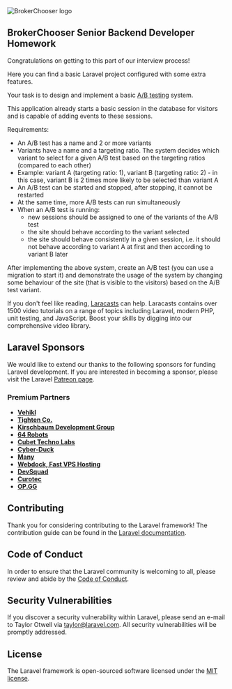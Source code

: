 <img src="https://brokerchooser.com/images/logo@2x.png" alt="BrokerChooser logo">

## BrokerChooser Senior Backend Developer Homework

Congratulations on getting to this part of our interview process!

Here you can find a basic Laravel project configured with some extra features.

Your task is to design and implement a basic [A/B testing](https://en.wikipedia.org/wiki/A/B_testing) system.

This application already starts a basic session in the database for visitors and is capable of adding events to these sessions.

Requirements:
- An A/B test has a name and 2 or more variants
- Variants have a name and a targeting ratio. The system decides which variant to select for a given A/B test based on the targeting ratios (compared to each other)
- Example: variant A (targeting ratio: 1), variant B (targeting ratio: 2) - in this case, variant B is 2 times more likely to be selected than variant A 
- An A/B test can be started and stopped, after stopping, it cannot be restarted
- At the same time, more A/B tests can run simultaneously
- When an A/B test is running:
  - new sessions should be assigned to one of the variants of the A/B test
  - the site should behave according to the variant selected
  - the site should behave consistently in a given session, i.e. it should not behave according to variant A at first and then according to variant B later

After implementing the above system, create an A/B test (you can use a migration to start it) and demonstrate the usage of the system by changing some behaviour of the site (that is visible to the visitors) based on the A/B test variant.

If you don't feel like reading, [Laracasts](https://laracasts.com) can help. Laracasts contains over 1500 video tutorials on a range of topics including Laravel, modern PHP, unit testing, and JavaScript. Boost your skills by digging into our comprehensive video library.

## Laravel Sponsors

We would like to extend our thanks to the following sponsors for funding Laravel development. If you are interested in becoming a sponsor, please visit the Laravel [Patreon page](https://patreon.com/taylorotwell).

### Premium Partners

- **[Vehikl](https://vehikl.com/)**
- **[Tighten Co.](https://tighten.co)**
- **[Kirschbaum Development Group](https://kirschbaumdevelopment.com)**
- **[64 Robots](https://64robots.com)**
- **[Cubet Techno Labs](https://cubettech.com)**
- **[Cyber-Duck](https://cyber-duck.co.uk)**
- **[Many](https://www.many.co.uk)**
- **[Webdock, Fast VPS Hosting](https://www.webdock.io/en)**
- **[DevSquad](https://devsquad.com)**
- **[Curotec](https://www.curotec.com/services/technologies/laravel/)**
- **[OP.GG](https://op.gg)**

## Contributing

Thank you for considering contributing to the Laravel framework! The contribution guide can be found in the [Laravel documentation](https://laravel.com/docs/contributions).

## Code of Conduct

In order to ensure that the Laravel community is welcoming to all, please review and abide by the [Code of Conduct](https://laravel.com/docs/contributions#code-of-conduct).

## Security Vulnerabilities

If you discover a security vulnerability within Laravel, please send an e-mail to Taylor Otwell via [taylor@laravel.com](mailto:taylor@laravel.com). All security vulnerabilities will be promptly addressed.

## License

The Laravel framework is open-sourced software licensed under the [MIT license](https://opensource.org/licenses/MIT).
